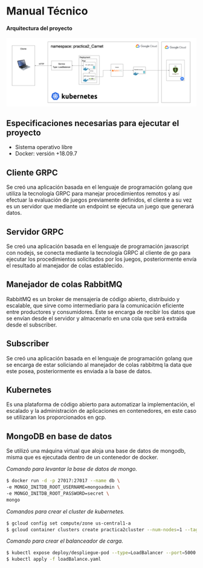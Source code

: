 # Manual Técnico

#### Arquitectura del proyecto
![This is a alt text.](./images/Estructura.png "Pagina Web- Funcionamiento.")

## Especificaciones necesarias para ejecutar el proyecto
- Sistema operativo libre
- Docker: versión +18.09.7

## Cliente GRPC
Se creó una aplicación basada en el lenguaje de programación golang que utiliza la tecnología GRPC para manejar procedimientos remotos y así efectuar la evaluación de juegos previamente definidos, el cliente a su vez es un servidor que mediante un endpoint se ejecuta un juego que generará datos.

## Servidor GRPC
Se creó una aplicación basada en el lenguaje de programación javascript con nodejs, se conecta mediante la tecnología GRPC al cliente de go para ejecutar los procedimientos solicitados por los juegos, posteriormente envía el resultado al manejador de colas establecido.

## Manejador de colas RabbitMQ
RabbitMQ es un broker de mensajería de código abierto, distribuido y escalable, que sirve como intermediario para la comunicación eficiente entre productores y consumidores. Este se encarga de recibir los datos que se envían desde el servidor y almacenarlo en una cola que será extraida desde el subscriber.

## Subscriber
Se creó una aplicación basada en el lenguaje de programación golang que se encarga de estar soliciando al manejador de colas rabbitmq la data que este posea, posteriormente es enviada a la base de datos.

## Kubernetes
Es una plataforma de código abierto para automatizar la implementación, el escalado y la administración de aplicaciones en contenedores, en este caso se utilizaran los proporcionados en gcp.

## MongoDB en base de datos
Se utilizó una máquina virtual que aloja una base de datos de mongodb, misma que es ejecutada dentro de un contenedor de docker.

_Comando para levantar la base de datos de mongo._
```sh
$ docker run -d -p 27017:27017 --name db \
-e MONGO_INITDB_ROOT_USERNAME=mongoadmin \
-e MONGO_INITDB_ROOT_PASSWORD=secret \
mongo
```
_Comandos para crear el cluster de kubernetes._
```sh
$ gcloud config set compute/zone us-central1-a
$ gcloud container clusters create practica2cluster --num-nodes=1 --tags=allin,allout --machine-type=n1-standard-2 --no-enable-network-policy
```

_Comando para crear el balanceador de carga._
```sh
$ kubectl expose deploy/despliegue-pod --type=LoadBalancer --port=5000 --namespace=practica2-201807159 --dry-run=client -o yaml >> loadBalance.yaml
$ kubectl apply -f loadBalance.yaml
```